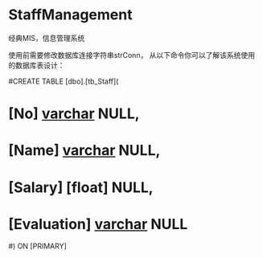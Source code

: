 # StaffManagement
经典MIS，信息管理系统

使用前需要修改数据库连接字符串strConn，
从以下命令你可以了解该系统使用的数据库表设计：

#CREATE TABLE [dbo].[tb_Staff](
#	[No] [varchar](50) NULL,
#	[Name] [varchar](50) NULL,
#	[Salary] [float] NULL,
#	[Evaluation] [varchar](50) NULL
#) ON [PRIMARY]

